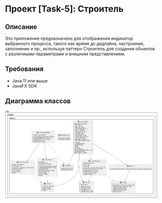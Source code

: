 # Проект [Task-5]: Строитель

## Описание

Это приложение предназначено для отображения индикатор
выбранного процесса, такого как время до дедлайна,
настроение, заполнение и пр., используя паттерн Строитель
для создания объектов с различными параметрами и внешним
представлением.

## Требования

- Java 11 или выше
- JavaFX SDK

## Диаграмма классов
![диаграмма классов.png](%D0%B4%D0%B8%D0%B0%D0%B3%D1%80%D0%B0%D0%BC%D0%BC%D0%B0%20%D0%BA%D0%BB%D0%B0%D1%81%D1%81%D0%BE%D0%B2.png)